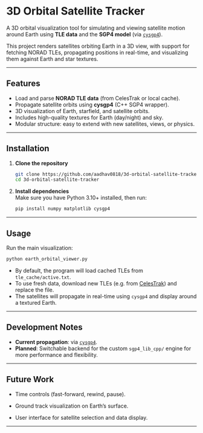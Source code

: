 # 3D Orbital Satellite Tracker

A 3D orbital visualization tool for simulating and viewing satellite motion around Earth using **TLE data** and the **SGP4 model** (via [`cysgp4`](https://pypi.org/project/cysgp4/)).

This project renders satellites orbiting Earth in a 3D view, with support for fetching NORAD TLEs, propagating positions in real-time, and visualizing them against Earth and star textures.

---

## Features

- Load and parse **NORAD TLE data** (from CelesTrak or local cache).  
- Propagate satellite orbits using **cysgp4** (C++ SGP4 wrapper).  
- 3D visualization of Earth, starfield, and satellite orbits.  
- Includes high-quality textures for Earth (day/night) and sky.  
- Modular structure: easy to extend with new satellites, views, or physics.

---


## Installation

1. **Clone the repository**  
   ```bash
   git clone https://github.com/aadhav0818/3d-orbital-satellite-tracker.git
   cd 3d-orbital-satellite-tracker
   ```

2. **Install dependencies**  
   Make sure you have Python 3.10+ installed, then run:
   
 
   ```bash
   pip install numpy matplotlib cysgp4
   ```

---

## Usage

Run the main visualization:

```bash
python earth_orbital_viewer.py
```

- By default, the program will load cached TLEs from `tle_cache/active.txt`.  
- To use fresh data, download new TLEs (e.g. from [CelesTrak](https://celestrak.org/NORAD/elements/)) and replace the file.  
- The satellites will propagate in real-time using `cysgp4` and display around a textured Earth.

---

## Development Notes

- **Current propagation**: via [`cysgp4`](https://pypi.org/project/cysgp4/).  
- **Planned**: Switchable backend for the custom `sgp4_lib_cpp/` engine for more performance and flexibility.  


---

## Future Work

- Time controls (fast-forward, rewind, pause).  
- Ground track visualization on Earth’s surface.  

- User interface for satellite selection and data display.  

---

